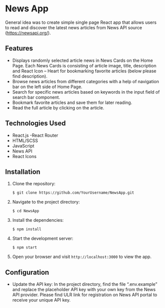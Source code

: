 # News App

General idea was to create simple single page React app that allows users to read and discover the latest news articles from News API source (https://newsapi.org/).

## Features

- Displays randomly selected article news in News Cards on the Home Page. Each News Cards is consisting of article image, title, description and React Icon – Heart for bookmarking favorite articles (below please find description).
- Browse news articles from different categories with a help of navigation bar on the left side of Home Page.
- Search for specific news articles based on keywords in the input field of search bar component.
- Bookmark favorite articles and save them for later reading. 
- Read the full article by clicking on the article. 

## Technologies Used

- React.js
-React Router
- HTML/SCSS
- JavaScript
- News API
- React Icons

## Installation

1. Clone the repository:

   ```
   $ git clone https://github.com/YourUsername/NewsApp.git
   ```

2. Navigate to the project directory:

   ```
   $ cd NewsApp
   ```

3. Install the dependencies:

   ```
   $ npm install
   ```

4. Start the development server:

   ```
   $ npm start
   ```

5. Open your browser and visit `http://localhost:3000` to view the app.

## Configuration

- Update the API key: In the project directory, find the file “.env.example” and replace the placeholder API key with your own key from the News API provider. Please find ULR link for registration on News API portal to receive your unique API key.
